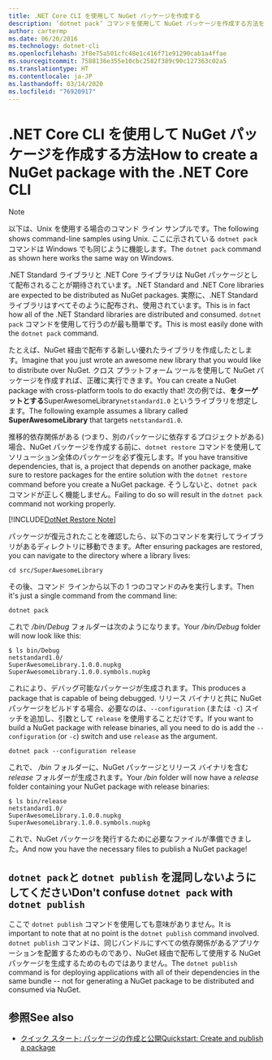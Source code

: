 ```yaml
---
title: .NET Core CLI を使用して NuGet パッケージを作成する
description: ’dotnet pack’ コマンドを使用して NuGet パッケージを作成する方法を説明します。
author: cartermp
ms.date: 06/20/2016
ms.technology: dotnet-cli
ms.openlocfilehash: 3f8e75a501cfc48e1c416f71e91290cab1a4ffae
ms.sourcegitcommit: 7588136e355e10cbc2582f389c90c127363c02a5
ms.translationtype: HT
ms.contentlocale: ja-JP
ms.lasthandoff: 03/14/2020
ms.locfileid: "76920917"
---
```

# <a name="how-to-create-a-nuget-package-with-the-net-core-cli"></a><span data-ttu-id="b3ece-103">.NET Core CLI を使用して NuGet パッケージを作成する方法</span><span class="sxs-lookup"><span data-stu-id="b3ece-103">How to create a NuGet package with the .NET Core CLI</span></span>

> [!NOTE]
> <span data-ttu-id="b3ece-104">以下は、Unix を使用する場合のコマンド ライン サンプルです。</span><span class="sxs-lookup"><span data-stu-id="b3ece-104">The following shows command-line samples using Unix.</span></span> <span data-ttu-id="b3ece-105">ここに示されている `dotnet pack` コマンドは Windows でも同じように機能します。</span><span class="sxs-lookup"><span data-stu-id="b3ece-105">The `dotnet pack` command as shown here works the same way on Windows.</span></span>

<span data-ttu-id="b3ece-106">.NET Standard ライブラリと .NET Core ライブラリは NuGet パッケージとして配布されることが期待されています。</span><span class="sxs-lookup"><span data-stu-id="b3ece-106">.NET Standard and .NET Core libraries are expected to be distributed as NuGet packages.</span></span> <span data-ttu-id="b3ece-107">実際に、.NET Standard ライブラリはすべてそのように配布され、使用されています。</span><span class="sxs-lookup"><span data-stu-id="b3ece-107">This is in fact how all of the .NET Standard libraries are distributed and consumed.</span></span> <span data-ttu-id="b3ece-108">`dotnet pack` コマンドを使用して行うのが最も簡単です。</span><span class="sxs-lookup"><span data-stu-id="b3ece-108">This is most easily done with the `dotnet pack` command.</span></span>

<span data-ttu-id="b3ece-109">たとえば、NuGet 経由で配布する新しい優れたライブラリを作成したとします。</span><span class="sxs-lookup"><span data-stu-id="b3ece-109">Imagine that you just wrote an awesome new library that you would like to distribute over NuGet.</span></span> <span data-ttu-id="b3ece-110">クロス プラットフォーム ツールを使用して NuGet パッケージを作成すれば、正確に実行できます。</span><span class="sxs-lookup"><span data-stu-id="b3ece-110">You can create a NuGet package with cross-platform tools to do exactly that!</span></span> <span data-ttu-id="b3ece-111">次の例では、**をターゲットとする**SuperAwesomeLibrary`netstandard1.0` というライブラリを想定します。</span><span class="sxs-lookup"><span data-stu-id="b3ece-111">The following example assumes a library called **SuperAwesomeLibrary** that targets `netstandard1.0`.</span></span>

<span data-ttu-id="b3ece-112">推移的依存関係がある (つまり、別のパッケージに依存するプロジェクトがある) 場合、NuGet パッケージを作成する前に、`dotnet restore` コマンドを使用してソリューション全体のパッケージを必ず復元します。</span><span class="sxs-lookup"><span data-stu-id="b3ece-112">If you have transitive dependencies, that is, a project that depends on another package, make sure to restore packages for the entire solution with the `dotnet restore` command before you create a NuGet package.</span></span> <span data-ttu-id="b3ece-113">そうしないと、`dotnet pack` コマンドが正しく機能しません。</span><span class="sxs-lookup"><span data-stu-id="b3ece-113">Failing to do so will result in the `dotnet pack` command not working properly.</span></span>

[!INCLUDE[DotNet Restore Note](~/includes/dotnet-restore-note.md)]

<span data-ttu-id="b3ece-114">パッケージが復元されたことを確認したら、以下のコマンドを実行してライブラリがあるディレクトリに移動できます。</span><span class="sxs-lookup"><span data-stu-id="b3ece-114">After ensuring packages are restored, you can navigate to the directory where a library lives:</span></span>

```console
cd src/SuperAwesomeLibrary
```

<span data-ttu-id="b3ece-115">その後、コマンド ラインから以下の 1 つのコマンドのみを実行します。</span><span class="sxs-lookup"><span data-stu-id="b3ece-115">Then it's just a single command from the command line:</span></span>

```dotnetcli
dotnet pack
```

<span data-ttu-id="b3ece-116">これで */bin/Debug* フォルダーは次のようになります。</span><span class="sxs-lookup"><span data-stu-id="b3ece-116">Your */bin/Debug* folder will now look like this:</span></span>

```console
$ ls bin/Debug
netstandard1.0/
SuperAwesomeLibrary.1.0.0.nupkg
SuperAwesomeLibrary.1.0.0.symbols.nupkg
```

<span data-ttu-id="b3ece-117">これにより、デバッグ可能なパッケージが生成されます。</span><span class="sxs-lookup"><span data-stu-id="b3ece-117">This produces a package that is capable of being debugged.</span></span> <span data-ttu-id="b3ece-118">リリース バイナリと共に NuGet パッケージをビルドする場合、必要なのは、`--configuration` (または `-c`) スイッチを追加し、引数として `release` を使用することだけです。</span><span class="sxs-lookup"><span data-stu-id="b3ece-118">If you want to build a NuGet package with release binaries, all you need to do is add the `--configuration` (or `-c`) switch and use `release` as the argument.</span></span>

```dotnetcli
dotnet pack --configuration release
```

<span data-ttu-id="b3ece-119">これで、 */bin* フォルダーに、NuGet パッケージとリリース バイナリを含む *release* フォルダーが生成されます。</span><span class="sxs-lookup"><span data-stu-id="b3ece-119">Your */bin* folder will now have a *release* folder containing your NuGet package with release binaries:</span></span>

```console
$ ls bin/release
netstandard1.0/
SuperAwesomeLibrary.1.0.0.nupkg
SuperAwesomeLibrary.1.0.0.symbols.nupkg
```

<span data-ttu-id="b3ece-120">これで、NuGet パッケージを発行するために必要なファイルが準備できました。</span><span class="sxs-lookup"><span data-stu-id="b3ece-120">And now you have the necessary files to publish a NuGet package!</span></span>

## <a name="dont-confuse-dotnet-pack-with-dotnet-publish"></a><span data-ttu-id="b3ece-121">`dotnet pack`と `dotnet publish` を混同しないようにしてください</span><span class="sxs-lookup"><span data-stu-id="b3ece-121">Don't confuse `dotnet pack` with `dotnet publish`</span></span>

<span data-ttu-id="b3ece-122">ここで `dotnet publish` コマンドを使用しても意味がありません。</span><span class="sxs-lookup"><span data-stu-id="b3ece-122">It is important to note that at no point is the `dotnet publish` command involved.</span></span> <span data-ttu-id="b3ece-123">`dotnet publish` コマンドは、同じバンドルにすべての依存関係があるアプリケーションを配置するためのものであり、NuGet 経由で配布して使用する NuGet パッケージを生成するためのものではありません。</span><span class="sxs-lookup"><span data-stu-id="b3ece-123">The `dotnet publish` command is for deploying applications with all of their dependencies in the same bundle -- not for generating a NuGet package to be distributed and consumed via NuGet.</span></span>

## <a name="see-also"></a><span data-ttu-id="b3ece-124">参照</span><span class="sxs-lookup"><span data-stu-id="b3ece-124">See also</span></span>

- [<span data-ttu-id="b3ece-125">クイック スタート: パッケージの作成と公開</span><span class="sxs-lookup"><span data-stu-id="b3ece-125">Quickstart: Create and publish a package</span></span>](/nuget/quickstart/create-and-publish-a-package-using-the-dotnet-cli)
